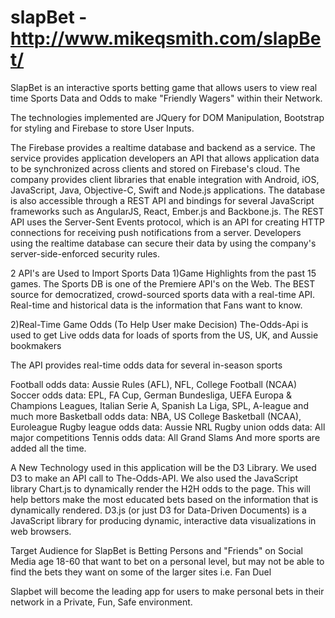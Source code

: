 # slapBet - http://www.mikeqsmith.com/slapBet/

SlapBet is an interactive sports betting game that allows users to view real time Sports Data and Odds to make "Friendly Wagers" within their Network.


The technologies implemented are JQuery for DOM Manipulation, Bootstrap for styling and Firebase to store User Inputs.  

The Firebase provides a realtime database and backend as a service. The service provides application developers an API that allows application data to be synchronized across clients and stored on Firebase's cloud. The company provides client libraries that enable integration with Android, iOS, JavaScript, Java, Objective-C, Swift and Node.js applications. The database is also accessible through a REST API and bindings for several JavaScript frameworks such as AngularJS, React, Ember.js and Backbone.js. The REST API uses the Server-Sent Events protocol, which is an API for creating HTTP connections for receiving push notifications from a server. Developers using the realtime database can secure their data by using the company's server-side-enforced security rules.

2 API's are Used to Import Sports Data
1)Game Highlights from the past 15 games.
The Sports DB is one of the Premiere API's on the Web. The BEST source for democratized, crowd-sourced sports data with a real-time API. Real-time and historical data is the information that Fans want to know.

2)Real-Time Game Odds (To Help User make Decision)
The-Odds-Api is used to get Live odds data for loads of sports from the US, UK, and Aussie bookmakers

The API provides real-time odds data for several in-season sports

Football odds data: Aussie Rules (AFL), NFL, College Football (NCAA)
Soccer odds data: EPL, FA Cup, German Bundesliga, UEFA Europa & Champions Leagues, Italian Serie A, Spanish La Liga, SPL, A-league and much more
Basketball odds data: NBA, US College Basketball (NCAA), Euroleague
Rugby league odds data: Aussie NRL
Rugby union odds data: All major competitions
Tennis odds data: All Grand Slams
And more sports are added all the time.

A New Technology used in this application will be the D3 Library. We used D3 to make an API call to The-Odds-API. We also used the JavaScript library Chart.js to dynamically render the H2H odds to the page. This will help bettors make the most educated bets based on the information that is dynamically rendered. 
D3.js (or just D3 for Data-Driven Documents) is a JavaScript library for producing dynamic, interactive data visualizations in web browsers.



Target Audience for SlapBet is Betting Persons and "Friends" on Social Media age 18-60 that want to bet on a personal level, but may not be able to find the bets they want on some of the larger sites i.e. Fan Duel

Slapbet will become the leading app for users to make personal bets in their network in a Private, Fun, Safe environment. 


